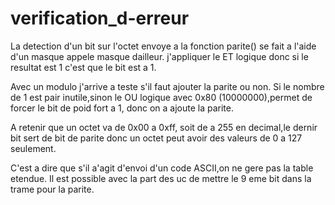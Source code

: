 # verification_d-erreur

La detection d'un bit sur l'octet envoye a la fonction parite() se fait a l'aide d'un masque appele masque dailleur.
j'appliquer le ET logique donc si le resultat est 1 c'est que le bit est a 1.

Avec un modulo j'arrive a teste s'il faut ajouter la parite ou non.
Si le nombre de 1 est pair inutile,sinon le OU logique avec 0x80 (10000000),permet de forcer le bit de poid fort a 1, donc on a ajoute la parite.

A retenir que un octet va de 0x00 a 0xff, soit de a 255 en decimal,le dernir bit sert de bit de parite donc un octet peut avoir des valeurs de 0 a 127 seulement.

C'est  a dire que s'il a'agit d'envoi d'un code ASCII,on ne gere pas la table etendue.
Il est possible avec la part des uc de mettre le 9 eme bit dans la trame pour la parite.
